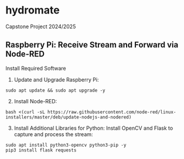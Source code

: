 # hydromate
Capstone Project 2024/2025

## Raspberry Pi: Receive Stream and Forward via Node-RED
Install Required Software

1. Update and Upgrade Raspberry Pi:
```
sudo apt update && sudo apt upgrade -y
```

2. Install Node-RED:
```
bash <(curl -sL https://raw.githubusercontent.com/node-red/linux-installers/master/deb/update-nodejs-and-nodered)
```

3. Install Additional Libraries for Python: Install OpenCV and Flask to capture and process the stream:
```
sudo apt install python3-opencv python3-pip -y
pip3 install flask requests
```
